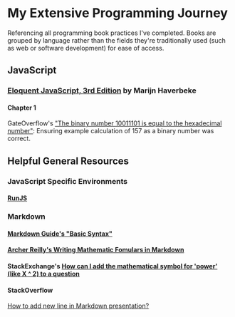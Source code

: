 # My Extensive Programming Journey
Referencing all programming book practices I've completed. Books are grouped by language rather than the fields they're traditionally used (such as web or software development) for ease of access. 

## JavaScript

### [Eloquent JavaScript, 3rd Edition](https://eloquentjavascript.net/3rd_edition/) by Marijn Haverbeke

#### Chapter 1

GateOverflow's ["The binary number 10011101 is equal to the hexadecimal number"](https://gateoverflow.in/45601/the-binary-number-10011101-is-equal-to-the-hexadecimal-number): Ensuring example calculation of 157 as a binary number was correct.

## Helpful General Resources

### JavaScript Specific Environments
#### [RunJS](https://runjs.app/)

### Markdown
#### [Markdown Guide's "Basic Syntax"](https://www.markdownguide.org/basic-syntax/)
#### [Archer Reilly's Writing Mathematic Fomulars in Markdown](https://csrgxtu.github.io/2015/03/20/Writing-Mathematic-Fomulars-in-Markdown/)
#### StackExchange's [How can I add the mathematical symbol for 'power' (like X ^ 2) to a question](https://meta.stackexchange.com/questions/226869/how-can-i-add-the-mathematical-symbol-for-power-like-x-2-to-a-question)

#### StackOverflow
[How to add new line in Markdown presentation?](https://stackoverflow.com/questions/33191744/how-to-add-new-line-in-markdown-presentation)
